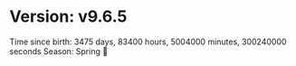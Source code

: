 # Version: v9.6.5
Time since birth: 3475 days, 83400 hours, 5004000 minutes, 300240000 seconds
Season: Spring 🌸
